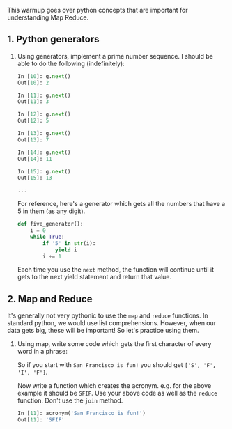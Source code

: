 This warmup goes over python concepts that are important for understanding Map Reduce.

## 1. Python generators

1. Using generators, implement a prime number sequence.  I should be able to do the following (indefinitely):

    ```python
    In [10]: g.next()
    Out[10]: 2
    
    In [11]: g.next()
    Out[11]: 3
    
    In [12]: g.next()
    Out[12]: 5
    
    In [13]: g.next()
    Out[13]: 7
    
    In [14]: g.next()
    Out[14]: 11
    
    In [15]: g.next()
    Out[15]: 13
    
    ...
    ```

    For reference, here's a generator which gets all the numbers that have a 5 in them (as any digit).
    
    ```python
    def five_generator():
        i = 0
        while True:
            if '5' in str(i):
                yield i
            i += 1
    ```
    
    Each time you use the `next` method, the function will continue until it gets to the next yield statement and return that value.


## 2. Map and Reduce

It's generally not very pythonic to use the `map` and `reduce` functions. In standard python, we would use list comprehensions. However, when our data gets big, these will be important! So let's practice using them.

1. Using map, write some code which gets the first character of every word in a phrase:

    So if you start with `San Francisco is fun!` you should get `['S', 'F', 'I', 'F']`.
    
    Now write a function which creates the acronym. e.g. for the above example it should be `SFIF`. Use your above code as well as the `reduce` function. Don't use the `join` method.
    
    ```python
    In [11]: acronym('San Francisco is fun!')
    Out[11]: 'SFIF'
    ```
